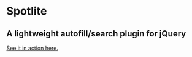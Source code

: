 # Spotlite

## A lightweight autofill/search plugin for jQuery

[See it in action here.](http://jquery-spotlite.heroku.com/)
